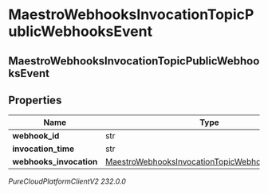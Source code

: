# MaestroWebhooksInvocationTopicPublicWebhooksEvent

## MaestroWebhooksInvocationTopicPublicWebhooksEvent

## Properties

|Name | Type | Description | Notes|
|------------ | ------------- | ------------- | -------------|
| **webhook_id** | str |  | [optional] |
| **invocation_time** | str |  | [optional] |
| **webhooks_invocation** | [MaestroWebhooksInvocationTopicWebhooksInvocation](MaestroWebhooksInvocationTopicWebhooksInvocation) |  | [optional] |



_PureCloudPlatformClientV2 232.0.0_
